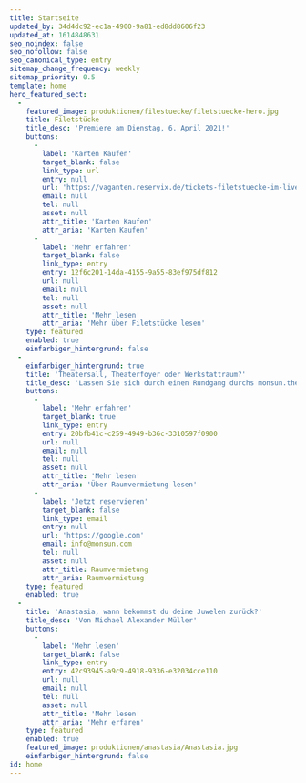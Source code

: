 ```yaml
---
title: Startseite
updated_by: 34d4dc92-ec1a-4900-9a81-ed8dd8606f23
updated_at: 1614848631
seo_noindex: false
seo_nofollow: false
seo_canonical_type: entry
sitemap_change_frequency: weekly
sitemap_priority: 0.5
template: home
hero_featured_sect:
  -
    featured_image: produktionen/filestuecke/filetstuecke-hero.jpg
    title: Filetstücke
    title_desc: 'Premiere am Dienstag, 6. April 2021!'
    buttons:
      -
        label: 'Karten Kaufen'
        target_blank: false
        link_type: url
        entry: null
        url: 'https://vaganten.reservix.de/tickets-filetstuecke-im-live-stream-urauffuehrung-von-michael-alexander-mueller-in-berlin-vaganten-buehne-am-7-4-2021/e1652996'
        email: null
        tel: null
        asset: null
        attr_title: 'Karten Kaufen'
        attr_aria: 'Karten Kaufen'
      -
        label: 'Mehr erfahren'
        target_blank: false
        link_type: entry
        entry: 12f6c201-14da-4155-9a55-83ef975df812
        url: null
        email: null
        tel: null
        asset: null
        attr_title: 'Mehr lesen'
        attr_aria: 'Mehr über Filetstücke lesen'
    type: featured
    enabled: true
    einfarbiger_hintergrund: false
  -
    einfarbiger_hintergrund: true
    title: 'Theatersall, Theaterfoyer oder Werkstattraum?'
    title_desc: 'Lassen Sie sich durch einen Rundgang durchs monsun.theater inspirieren!'
    buttons:
      -
        label: 'Mehr erfahren'
        target_blank: true
        link_type: entry
        entry: 20bfb41c-c259-4949-b36c-3310597f0900
        url: null
        email: null
        tel: null
        asset: null
        attr_title: 'Mehr lesen'
        attr_aria: 'Über Raumvermietung lesen'
      -
        label: 'Jetzt reservieren'
        target_blank: false
        link_type: email
        entry: null
        url: 'https://google.com'
        email: info@monsun.com
        tel: null
        asset: null
        attr_title: Raumvermietung
        attr_aria: Raumvermietung
    type: featured
    enabled: true
  -
    title: 'Anastasia, wann bekommst du deine Juwelen zurück?'
    title_desc: 'Von Michael Alexander Müller'
    buttons:
      -
        label: 'Mehr lesen'
        target_blank: false
        link_type: entry
        entry: 42c93945-a9c9-4918-9336-e32034cce110
        url: null
        email: null
        tel: null
        asset: null
        attr_title: 'Mehr lesen'
        attr_aria: 'Mehr erfaren'
    type: featured
    enabled: true
    featured_image: produktionen/anastasia/Anastasia.jpg
    einfarbiger_hintergrund: false
id: home
---
```

